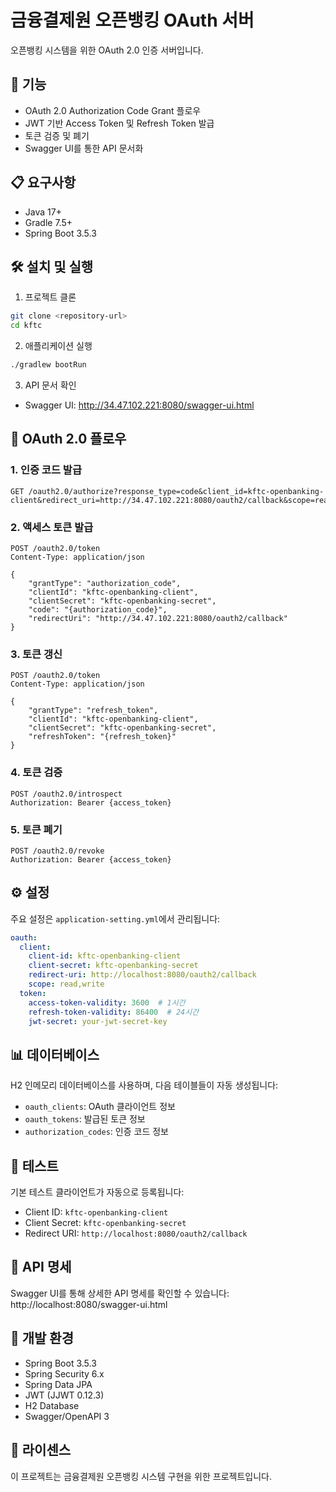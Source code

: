# 금융결제원 오픈뱅킹 OAuth 서버

오픈뱅킹 시스템을 위한 OAuth 2.0 인증 서버입니다.

## 🚀 기능

- OAuth 2.0 Authorization Code Grant 플로우
- JWT 기반 Access Token 및 Refresh Token 발급
- 토큰 검증 및 폐기
- Swagger UI를 통한 API 문서화

## 📋 요구사항

- Java 17+
- Gradle 7.5+
- Spring Boot 3.5.3

## 🛠 설치 및 실행

1. 프로젝트 클론
```bash
git clone <repository-url>
cd kftc
```

2. 애플리케이션 실행
```bash
./gradlew bootRun
```

3. API 문서 확인
- Swagger UI: http://34.47.102.221:8080/swagger-ui.html

## 🔐 OAuth 2.0 플로우

### 1. 인증 코드 발급
```http
GET /oauth2.0/authorize?response_type=code&client_id=kftc-openbanking-client&redirect_uri=http://34.47.102.221:8080/oauth2/callback&scope=read,write&user_id=test_user
```

### 2. 액세스 토큰 발급
```http
POST /oauth2.0/token
Content-Type: application/json

{
    "grantType": "authorization_code",
    "clientId": "kftc-openbanking-client",
    "clientSecret": "kftc-openbanking-secret",
    "code": "{authorization_code}",
    "redirectUri": "http://34.47.102.221:8080/oauth2/callback"
}
```

### 3. 토큰 갱신
```http
POST /oauth2.0/token
Content-Type: application/json

{
    "grantType": "refresh_token",
    "clientId": "kftc-openbanking-client",
    "clientSecret": "kftc-openbanking-secret",
    "refreshToken": "{refresh_token}"
}
```

### 4. 토큰 검증
```http
POST /oauth2.0/introspect
Authorization: Bearer {access_token}
```

### 5. 토큰 폐기
```http
POST /oauth2.0/revoke
Authorization: Bearer {access_token}
```

## ⚙️ 설정

주요 설정은 `application-setting.yml`에서 관리됩니다:

```yaml
oauth:
  client:
    client-id: kftc-openbanking-client
    client-secret: kftc-openbanking-secret
    redirect-uri: http://localhost:8080/oauth2/callback
    scope: read,write
  token:
    access-token-validity: 3600  # 1시간
    refresh-token-validity: 86400  # 24시간
    jwt-secret: your-jwt-secret-key
```

## 📊 데이터베이스

H2 인메모리 데이터베이스를 사용하며, 다음 테이블들이 자동 생성됩니다:

- `oauth_clients`: OAuth 클라이언트 정보
- `oauth_tokens`: 발급된 토큰 정보
- `authorization_codes`: 인증 코드 정보

## 🧪 테스트

기본 테스트 클라이언트가 자동으로 등록됩니다:
- Client ID: `kftc-openbanking-client`
- Client Secret: `kftc-openbanking-secret`
- Redirect URI: `http://localhost:8080/oauth2/callback`

## 📝 API 명세

Swagger UI를 통해 상세한 API 명세를 확인할 수 있습니다:
http://localhost:8080/swagger-ui.html

## 🔧 개발 환경

- Spring Boot 3.5.3
- Spring Security 6.x
- Spring Data JPA
- JWT (JJWT 0.12.3)
- H2 Database
- Swagger/OpenAPI 3

## 📄 라이센스

이 프로젝트는 금융결제원 오픈뱅킹 시스템 구현을 위한 프로젝트입니다. 